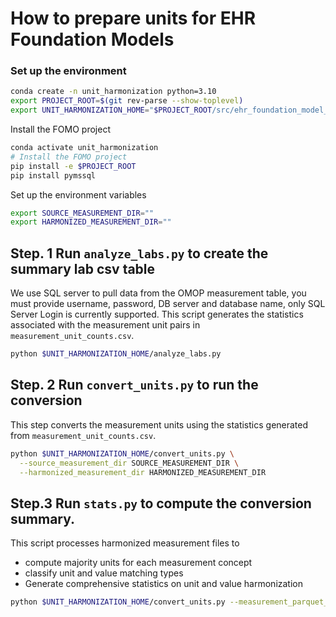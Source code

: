 # How to prepare units for EHR Foundation Models
### Set up the environment
```bash
conda create -n unit_harmonization python=3.10
export PROJECT_ROOT=$(git rev-parse --show-toplevel)
export UNIT_HARMONIZATION_HOME="$PROJECT_ROOT/src/ehr_foundation_model_benchmark/data/unit_harmonization"
```
Install the FOMO project
```bash
conda activate unit_harmonization
# Install the FOMO project
pip install -e $PROJECT_ROOT
pip install pymssql
```

Set up the environment variables
```bash
export SOURCE_MEASUREMENT_DIR=""
export HARMONIZED_MEASUREMENT_DIR=""
```

Step. 1 Run `analyze_labs.py` to create the summary lab csv table
--------------------------------
We use SQL server to pull data from the OMOP measurement table, you must provide username, password, DB server and database name, 
only SQL Server Login is currently supported. This script generates the statistics associated with the measurement unit pairs in `measurement_unit_counts.csv`.  
```bash
python $UNIT_HARMONIZATION_HOME/analyze_labs.py
```

Step. 2 Run `convert_units.py` to run the conversion
--------------------------------
This step converts the measurement units using the statistics generated from `measurement_unit_counts.csv`. 
```bash
python $UNIT_HARMONIZATION_HOME/convert_units.py \
  --source_measurement_dir SOURCE_MEASUREMENT_DIR \
  --harmonized_measurement_dir HARMONIZED_MEASUREMENT_DIR
```

Step.3 Run `stats.py` to compute the conversion summary.
--------------------------------
This script processes harmonized measurement files to 
- compute majority units for each measurement concept
- classify unit and value matching types 
- Generate comprehensive statistics on unit and value harmonization
```bash
python $UNIT_HARMONIZATION_HOME/convert_units.py --measurement_parquet_folder MEASUREMENT_PARQUET_FOLDER
```
